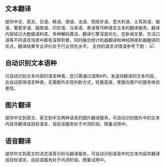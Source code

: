 ## 文本翻译
提供中文、英文、日语、韩语、德语、法语、西班牙语、意大利语、土耳其语、俄语、葡萄牙语、越南语、印尼语、马来语、泰语等15种语言文本的翻译服务，翻译内容经过大数据语料库、多种解码算法、翻译引擎深度优化，在新闻文章、生活口语等不同语言场景中都有深厚积累，同时融合统计机器翻译和神经网络机器翻译的优点，翻译结果专业评价处于行业领先水平。
支持的语言详情请参考下图：
![](https://main.qcloudimg.com/raw/15eba421a0094a50cf7f90f83d922c7b/WX20190603-145541@2x(1).png)

## 自动识别文本语种
可自动识别文本内容的语言种类，您只需通过调用API，发送待翻译的文本内容，会自动获得语言种类，无需额外实现判断方式，轻量高效，使面向客户的服务体验更佳。


## 图片翻译
提供中文到英文、英文到中文两种语言的图片翻译服务，可自动识别图片中的文本内容并翻译成目标语言，目前该服务处于内测阶段，限量试用中。

## 语音翻译
提供中文到英文的流式语音识别与翻译服务，可自动识别语音中的文本内容并翻译成目标语言，目前该服务处于内测阶段，限量试用中。
